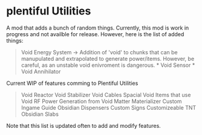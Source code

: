 # plentiful Utilities
A mod that adds a bunch of random things.
Currently, this mod is work in progress and not availble for release. However, here is the list of added things:
 > Void Energy System
    -> Addition of 'void' to chunks that can be manupulated and extrapolated to generate power/items. However, be careful, as an unstable void enivroment is dangerous.
    * Void Sensor
    * Void Annihilator

Current WIP of features comming to Plentiful Utilities
 > Void Reactor
 > Void Stabilizer
 > Void Cables
 > Spacial Void
 > Items that use Void
 > RF Power Generation from Void
 > Matter Materializer
 > Custom Ingame Guide
 > Obsidian Dispensers
 > Custom Signs
 > Customizeable TNT
 > Obsidian Slabs

Note that this list is updated often to add and modify features.
